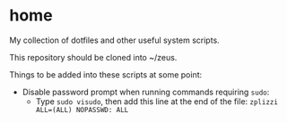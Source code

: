 # home
My collection of dotfiles and other useful system scripts.

This repository should be cloned into ~/zeus.


Things to be added into these scripts at some point:

- Disable password prompt when running commands requiring `sudo`:
    - Type `sudo visudo`, then add this line at the end of the file: `zplizzi ALL=(ALL) NOPASSWD: ALL`
